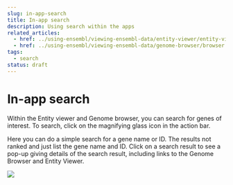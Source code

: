 ```yaml
---
slug: in-app-search
title: In-app search
description: Using search within the apps
related_articles:
  - href: ../using-ensembl/viewing-ensembl-data/entity-viewer/entity-viewer.md
  - href: ../using-ensembl/viewing-ensembl-data/genome-browser/browser.md
tags:
  - search
status: draft
---
```


# In-app search

Within the Entity viewer and Genome browser, you can search for genes of interest. To search, click on the magnifying glass icon in the action bar.

Here you can do a simple search for a gene name or ID. The results not ranked and just list the gene name and ID. Click on a search result to see a pop-up giving details of the search result, including links to the Genome Browser and Entity Viewer.

![](search_pop-up.png)
